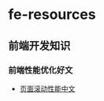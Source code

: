 # fe-resources
## 前端开发知识

### 前端性能优化好文
- [页面滚动性能](http://www.html5rocks.com/zh/tutorials/speed/scrolling/)[中文](http://web.jobbole.com/82195/)
